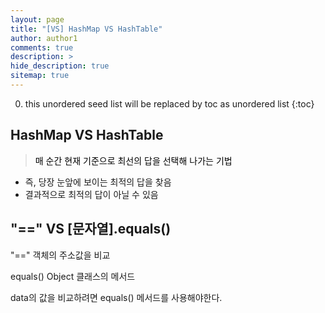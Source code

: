 ```yaml
---
layout: page
title: "[VS] HashMap VS HashTable"
author: author1
comments: true
description: >
hide_description: true
sitemap: true
---
```


0. this unordered seed list will be replaced by toc as unordered list 
{:toc}

## HashMap VS HashTable
> <font color="black">매 순간 현재 기준으로 최선의 답을 선택해 나가는 기법</font>

- 즉, 당장 눈앞에 보이는 최적의 답을 찾음
- 결과적으로 최적의 답이 아닐 수 있음

## "==" VS [문자열].equals()

"==" 객체의 주소값을 비교

equals() Object 클래스의 메서드

data의 값을 비교하려면 equals() 메서드를 사용해야한다.
